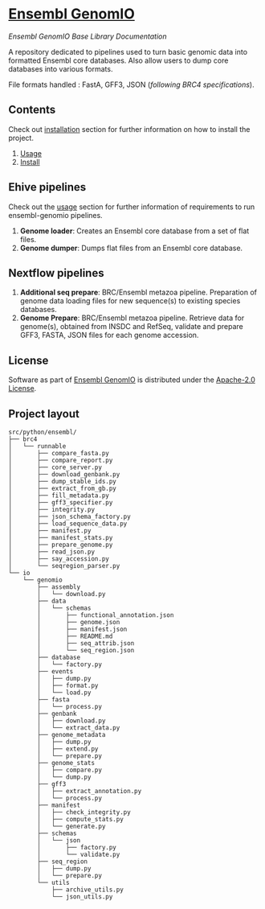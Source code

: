 # [Ensembl GenomIO](https://github.com/Ensembl/ensembl-genomio)

*Ensembl GenomIO Base Library Documentation*

A repository dedicated to pipelines used to turn basic genomic data into formatted 
Ensembl core databases. Also allow users to dump core databases into various formats.

File formats handled : FastA, GFF3, JSON (*following BRC4 specifications*).

Contents
--------
Check out [installation](install.md) section for further information on how 
to install the project.

1. [Usage](usage.md)
2. [Install](install.md)

Ehive pipelines
-------------------------------------------
Check out the [usage](usage.md) section for further information of requirements to
run ensembl-genomio pipelines.

1. __Genome loader__: Creates an Ensembl core database from a set of flat files.
2. __Genome dumper__: Dumps flat files from an Ensembl core database.

Nextflow pipelines
-------------------------------------------
1. __Additional seq prepare__: BRC/Ensembl metazoa pipeline. Preparation of genome data loading files for new sequence(s) to existing species databases.  
2. __Genome Prepare__: BRC/Ensembl metazoa pipeline. Retrieve data for genome(s), obtained from INSDC and RefSeq, validate and prepare GFF3, FASTA, JSON files for each genome accession.

## License
Software as part of [Ensembl GenomIO](https://github.com/Ensembl/ensembl-genomio) is distributed under the [Apache-2.0 License](https://www.apache.org/licenses/LICENSE-2.0.txt).

## Project layout
	src/python/ensembl/
	├── brc4
	│   └── runnable
	│       ├── compare_fasta.py
	│       ├── compare_report.py
	│       ├── core_server.py
	│       ├── download_genbank.py
	│       ├── dump_stable_ids.py
	│       ├── extract_from_gb.py
	│       ├── fill_metadata.py
	│       ├── gff3_specifier.py
	│       ├── integrity.py
	│       ├── json_schema_factory.py
	│       ├── load_sequence_data.py
	│       ├── manifest.py
	│       ├── manifest_stats.py
	│       ├── prepare_genome.py
	│       ├── read_json.py
	│       ├── say_accession.py
	│       └── seqregion_parser.py
	└── io
	    └── genomio
	        ├── assembly
	        │   └── download.py
	        ├── data
	        │   └── schemas
	        │       ├── functional_annotation.json
	        │       ├── genome.json
	        │       ├── manifest.json
	        │       ├── README.md
	        │       ├── seq_attrib.json
	        │       └── seq_region.json
	        ├── database
	        │   └── factory.py
	        ├── events
	        │   ├── dump.py
	        │   ├── format.py
	        │   └── load.py
	        ├── fasta
	        │   └── process.py
	        ├── genbank
	        │   ├── download.py
	        │   └── extract_data.py
	        ├── genome_metadata
	        │   ├── dump.py
	        │   ├── extend.py
	        │   └── prepare.py
	        ├── genome_stats
	        │   ├── compare.py
	        │   └── dump.py
	        ├── gff3
	        │   ├── extract_annotation.py
	        │   └── process.py
	        ├── manifest
	        │   ├── check_integrity.py
	        │   ├── compute_stats.py
	        │   └── generate.py
	        ├── schemas
	        │   └── json
	        │       ├── factory.py
	        │       └── validate.py
	        ├── seq_region
	        │   ├── dump.py
	        │   └── prepare.py
	        └── utils
	            ├── archive_utils.py
	            └── json_utils.py
